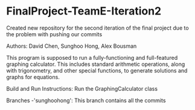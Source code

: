 # FinalProject-TeamE-Iteration2

Created new repository for the second iteration of the final project due to the problem with pushing our commits

Authors: David Chen, Sunghoo Hong, Alex Bousman

This program is supposed to run a fully-functioning and full-featured graphing calculator. This includes standard arithmetic operations, along with trigonometry, and other special functions, to generate solutions and graphs for equations.

Build and Run Instructions: Run the GraphingCalculator class

Branches
-'sunghoohong': This branch contains all the commits
